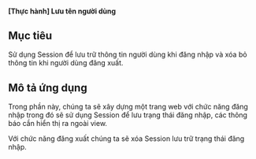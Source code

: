 #### [Thực hành] Lưu tên người dùng

## Mục tiêu

Sử dụng Session để lưu trữ thông tin người dùng khi đăng nhập và xóa bỏ thông tin khi người dùng đăng xuất.

## Mô tả ứng dụng

Trong phần này, chúng ta sẽ xây dựng một trang web với chức năng đăng nhập trong đó sẽ sử dụng Session để lưu trạng thái đăng nhập, các thông báo cần hiển thị ra ngoài view.

Với chức năng đăng xuất chúng ta sẽ xóa Session lưu trữ trạng thái đăng nhập.
